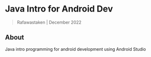 # Java Intro for Android Dev

> Rafawastaken | December 2022

## About

Java intro programming for android development using Android Studio
